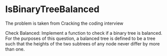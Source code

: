 # IsBinaryTreeBalanced
The problem is taken from Cracking the coding interview

Check Balanced: Implement a function to check if a binary tree is balanced. 
For the purposes of this question, a balanced tree is defined to be a tree such 
that the heights of the two subtrees of any node never differ by more than one.

